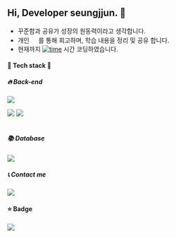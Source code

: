 ## Hi, Developer seungjjun. 👋

- 꾸준함과 공유가 성장의 원동력이라고 생각합니다.  
- 개인 <a href="https://seungjjun.tistory.com/"><img src="https://img.shields.io/badge/Tistory-FF5722?style=for-the-badge&logo=blogger&logoColor=white" height="17"/></a>를 통해 회고하며, 학습 내용을 정리 및 공유 합니다.  
- 현재까지 [![time](https://wakatime.com/badge/user/4dbf7d9e-eb5c-40fa-8362-185a3ae4c09d.svg)](https://wakatime.com/@4dbf7d9e-eb5c-40fa-8362-185a3ae4c09d) 시간 코딩하였습니다.

#### 🔧 Tech stack 🔧

##### 🔥 Back-end
<img src="https://img.shields.io/badge/Java-007396?style=flat-square&logo=Java&logoColor=white"/></a>

<img src="https://img.shields.io/badge/Spring-6DB33F?style=flat-square&logo=spring&logoColor=white"/></a>
<img src="https://img.shields.io/badge/SpringBoot-6DB33F?style=flat-square&logo=springboot&logoColor=white"/></a>  
<br>

##### 📚 Database
<img src="https://img.shields.io/badge/MySQL-4479A1?style=flat-square&logo=mysql&logoColor=white"/></a>
<br>

##### 📞 Contact me
<a href="mailto:stw550@gmail.com"><img src="https://img.shields.io/badge/Email-D14836?style=for-the-badge&logo=gmail&logoColor=white" /></a>
<br>

#### ⭐️ Badge
<a href="https://hhpluscertificateofcompletion.oopy.io/">
  <img src="https://static.spartacodingclub.kr/hanghae99/plus/completion/badge_black.svg" />
</a>

